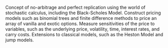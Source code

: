 Concept of no-arbitrage and perfect replication using the world of stochastic calculus, including the Black-Scholes Model. 
Construct pricing models such as binomial trees and finite difference methods to price an array of vanilla and exotic options. 
Measure sensitivities of the price to variables, such as the underlying price, volatility, time, interest rates, and carry costs.
Extensions to classical models, such as the Heston Model and jump models.
